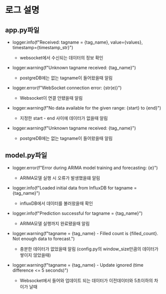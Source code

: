 # 로그 설명

## app.py파일
- logger.info(f"Received: tagname = {tag_name}, value={values}, timestamp={timestamp_str}")
  - websocket에서 수신되는 데이터의 정보 확인

- logger.warning(f"Unknown tagname received: {tag_name}")
  - postgreDB에는 없는 tagname이 들어왔을때 알림

- logger.error(f"WebSocket connection error: {str(e)}")
  - Websocket이 연결 안됐을때 알림

- logger.warning(f"No data available for the given range: {start} to {end}")
  - 지정한 start - end 사이에 데이터가 없을때 알림

- logger.warning(f"Unknown tagname received: {tag_name}")
  - postgreDB에는 없는 tagname이 들어왔을때 알림

## model.py파일
- logger.error(f"Error during ARIMA model training and forecasting: {e}")
  - ARIMA모델 실행 시 오류가 발생했을떄 알림

- logger.info(f"Loaded initial data from InfluxDB for tagname = {tag_name}")
  - influxDB에서 데이터를 불러왔을때 확인

- logger.info(f"Prediction successful for tagname = {tag_name}")
  - ARIMA모델 실행까지 완료됐을때 알림

- logger.warning(f"tagname = {tag_name} - Filled count is {filled_count}. Not enough data to forecast.")
  - 충분한 데이터가 없었을때 알림 (config.py의 window_size만큼의 데이터가 쌓이지 않았을때)

- logger.warning(f"tagname = {tag_name} - Update ignored (time difference <= 5 seconds)")
  - Websocket에서 들어와 업데이트 되는 데이터가 이전데이터와 5초이하의 차이가 날때